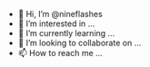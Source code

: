 - 👋 Hi, I’m @nineflashes
- 👀 I’m interested in ...
- 🌱 I’m currently learning ...
- 💞️ I’m looking to collaborate on ...
- 📫 How to reach me ...

<!---
nineflashes/nineflashes is a ✨ special ✨ repository because its `README.md` (this file) appears on your GitHub profile.
You can click the Preview link to take a look at your changes.
--->
